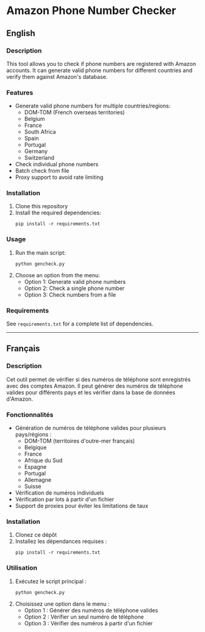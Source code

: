 # Amazon Phone Number Checker

## English

### Description
This tool allows you to check if phone numbers are registered with Amazon accounts. It can generate valid phone numbers for different countries and verify them against Amazon's database.

### Features
- Generate valid phone numbers for multiple countries/regions:
  - DOM-TOM (French overseas territories)
  - Belgium
  - France
  - South Africa
  - Spain
  - Portugal
  - Germany
  - Switzerland
- Check individual phone numbers
- Batch check from file
- Proxy support to avoid rate limiting

### Installation
1. Clone this repository
2. Install the required dependencies:
   ```
   pip install -r requirements.txt
   ```

### Usage
1. Run the main script:
   ```
   python gencheck.py
   ```
2. Choose an option from the menu:
   - Option 1: Generate valid phone numbers
   - Option 2: Check a single phone number
   - Option 3: Check numbers from a file

### Requirements
See `requirements.txt` for a complete list of dependencies.

---

## Français

### Description
Cet outil permet de vérifier si des numéros de téléphone sont enregistrés avec des comptes Amazon. Il peut générer des numéros de téléphone valides pour différents pays et les vérifier dans la base de données d'Amazon.

### Fonctionnalités
- Génération de numéros de téléphone valides pour plusieurs pays/régions :
  - DOM-TOM (territoires d'outre-mer français)
  - Belgique
  - France
  - Afrique du Sud
  - Espagne
  - Portugal
  - Allemagne
  - Suisse
- Vérification de numéros individuels
- Vérification par lots à partir d'un fichier
- Support de proxies pour éviter les limitations de taux

### Installation
1. Clonez ce dépôt
2. Installez les dépendances requises :
   ```
   pip install -r requirements.txt
   ```

### Utilisation
1. Exécutez le script principal :
   ```
   python gencheck.py
   ```
2. Choisissez une option dans le menu :
   - Option 1 : Générer des numéros de téléphone valides
   - Option 2 : Vérifier un seul numéro de téléphone
   - Option 3 : Vérifier des numéros à partir d'un fichier
